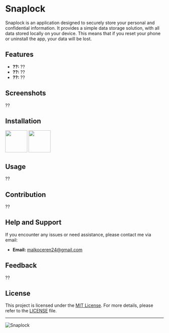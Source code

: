 # Snaplock

Snaplock is an application designed to securely store your personal and confidential information. It provides a simple
data storage solution, with all data stored locally on your device. This means that if you reset your phone or uninstall
the app, your data will be lost.

## Features

- **??:** ??
- **??:** ??
- **??:** ??

## Screenshots

??

## Installation

<a href="https://play.google.com/store/apps/dev?id=6038725709925103359"><img src="https://play.google.com/intl/en_us/badges/static/images/badges/en_badge_web_generic.png" height="70"></a>
<a href="https://f-droid.org/en/packages/your.package.name/">
<img src="https://forum.f-droid.org/uploads/default/original/2X/6/61d66fb4f5357d41827b725cd2cf5c23ab6c6383.png" height="70">
</a>

## Usage

??

## Contribution

??

## Help and Support

If you encounter any issues or need assistance, please contact me via email:

- **Email:** [malkoceren24@gmail.com](mailto:malkoceren24@gmail.com)

## Feedback

??
## License

This project is licensed under the [MIT License](LICENSE). For more details, please refer to the [LICENSE](LICENSE)
file.

---

![Snaplock](assets/images/erenium.png)
